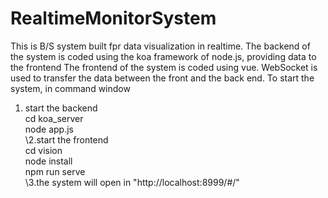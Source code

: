 # RealtimeMonitorSystem

This is B/S system built fpr data visualization in realtime.
The backend of the system is coded using the koa framework of node.js, providing data to the frontend
The frontend of the system is coded using vue.
WebSocket is used to transfer the data between the front and the back end.
To start the system, in  command window
1. start the backend  
  cd koa_server  
  node app.js  
\2.start the frontend  
  cd vision  
  node install  
  npm run serve  
\3.the system will open in "http://localhost:8999/#/"
